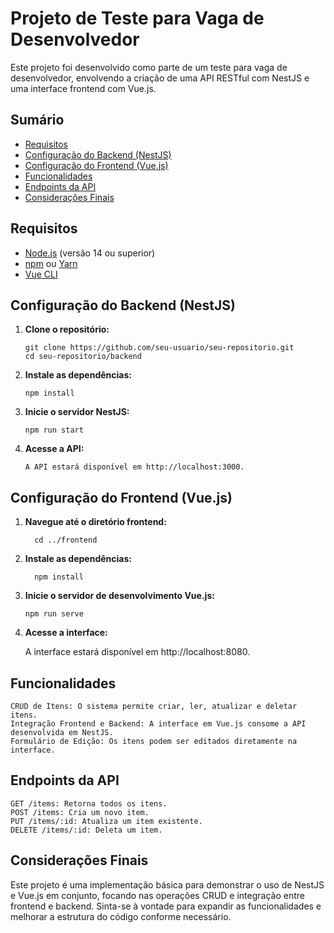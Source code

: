 # Projeto de Teste para Vaga de Desenvolvedor

Este projeto foi desenvolvido como parte de um teste para vaga de desenvolvedor, envolvendo a criação de uma API RESTful com NestJS e uma interface frontend com Vue.js.

## Sumário

- [Requisitos](#requisitos)
- [Configuração do Backend (NestJS)](#configuração-do-backend-nestjs)
- [Configuração do Frontend (Vue.js)](#configuração-do-frontend-vuejs)
- [Funcionalidades](#funcionalidades)
- [Endpoints da API](#endpoints-da-api)
- [Considerações Finais](#considerações-finais)

## Requisitos

- [Node.js](https://nodejs.org/) (versão 14 ou superior)
- [npm](https://www.npmjs.com/) ou [Yarn](https://yarnpkg.com/)
- [Vue CLI](https://cli.vuejs.org/)

## Configuração do Backend (NestJS)

1. **Clone o repositório:**

   ``` 
   git clone https://github.com/seu-usuario/seu-repositorio.git
   cd seu-repositorio/backend

2. **Instale as dependências:**

   ```
   npm install

3. **Inicie o servidor NestJS:**

   ``` 
   npm run start

4. **Acesse a API:**

       A API estará disponível em http://localhost:3000.

## Configuração do Frontend (Vue.js)

1. **Navegue até o diretório frontend:**

         cd ../frontend

2. **Instale as dependências:**

         npm install

3. **Inicie o servidor de desenvolvimento Vue.js:**

       npm run serve

4. **Acesse a interface:**

    A interface estará disponível em http://localhost:8080.

## Funcionalidades

    CRUD de Itens: O sistema permite criar, ler, atualizar e deletar itens.
    Integração Frontend e Backend: A interface em Vue.js consome a API          desenvolvida em NestJS.
    Formulário de Edição: Os itens podem ser editados diretamente na interface.

## Endpoints da API

    GET /items: Retorna todos os itens.
    POST /items: Cria um novo item.
    PUT /items/:id: Atualiza um item existente.
    DELETE /items/:id: Deleta um item.

## Considerações Finais

Este projeto é uma implementação básica para demonstrar o uso de NestJS e Vue.js em conjunto, focando nas operações CRUD e integração entre frontend e backend. Sinta-se à vontade para expandir as funcionalidades e melhorar a estrutura do código conforme necessário.
